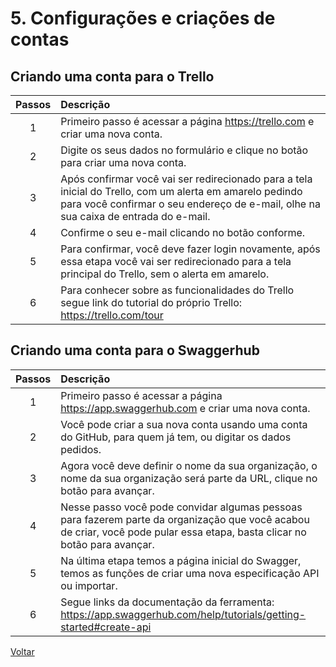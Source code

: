 # 5. Configurações e criações de contas

## Criando uma conta para o Trello

| Passos | Descrição |
| :---: | :--- |
|1|Primeiro passo é acessar a página <https://trello.com> e criar uma nova conta.|
|2|Digite os seus dados no formulário e clique no botão para criar uma nova conta.|
|3|Após confirmar você vai ser redirecionado para a tela inicial do Trello, com um alerta em amarelo pedindo para você confirmar o seu endereço de e-mail, olhe na sua caixa de entrada do e-mail.|
|4|Confirme o seu e-mail clicando no botão conforme.|
|5|Para confirmar, você deve fazer login novamente, após essa etapa você vai ser redirecionado para a tela principal do Trello, sem o alerta em amarelo.|
|6|Para conhecer sobre as funcionalidades do Trello segue link do tutorial do próprio Trello: <https://trello.com/tour>|

## Criando uma conta para o Swaggerhub

| Passos | Descrição |
| :---: | :--- |
|1|Primeiro passo é acessar a página <https://app.swaggerhub.com> e criar uma nova conta.
|2|Você pode criar a sua nova conta usando uma conta do GitHub, para quem já tem, ou digitar os dados pedidos.
|3|Agora você deve definir o nome da sua organização, o nome da sua organização será parte da URL, clique no botão para avançar.
|4|Nesse passo você pode convidar algumas pessoas para fazerem parte da organização que você acabou de criar, você pode pular essa etapa, basta clicar no botão para avançar.|
|5|Na última etapa temos a página inicial do Swagger, temos as funções de criar uma nova especificação API ou importar.|
|6|Segue links da documentação da ferramenta: <https://app.swaggerhub.com/help/tutorials/getting-started#create-api>|

[Voltar](../README.md)
